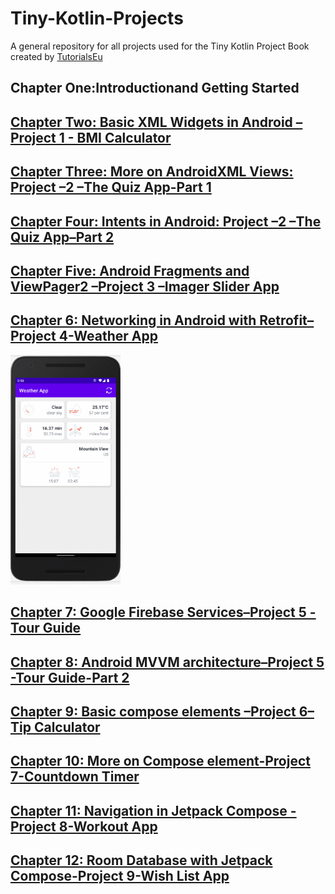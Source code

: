 # Tiny-Kotlin-Projects 
A general repository for all projects used for the Tiny Kotlin Project Book created by [TutorialsEu](https://www.tutorials.eu)

## Chapter One:Introductionand Getting Started

## [Chapter Two: Basic XML Widgets in Android –Project 1 - BMI Calculator](https://github.com/tutorialseu/BMI-calculator/tree/bmi-starter)

## [Chapter Three: More on AndroidXML Views: Project –2 –The Quiz App-Part 1](https://github.com/tutorialseu/TheQuizApp)

## [Chapter Four: Intents in Android: Project –2 –The Quiz App–Part 2](https://github.com/tutorialseu/TheQuizApp)

## [Chapter Five: Android Fragments and ViewPager2 –Project 3 –Imager Slider App](https://github.com/tutorialseu/Image-Slider-app)

## [Chapter 6: Networking in Android with Retrofit–Project 4-Weather App](https://github.com/tutorialseu/Tiny-Kotlin-Projects/tree/main/Chapter%20five%20-Weather%20App)
<img width="35%" src="Chapter five -Weather App/screenshots/main.png">

## [Chapter 7: Google Firebase Services–Project 5 -Tour Guide]()

## [Chapter 8: Android MVVM architecture–Project 5 -Tour Guide-Part 2]()

## [Chapter 9: Basic compose elements –Project 6–Tip Calculator]()

## [Chapter 10: More on Compose element-Project 7-Countdown Timer]()

## [Chapter 11: Navigation in Jetpack Compose -Project 8-Workout App]()

## [Chapter 12: Room Database with Jetpack Compose-Project 9-Wish List App]()

